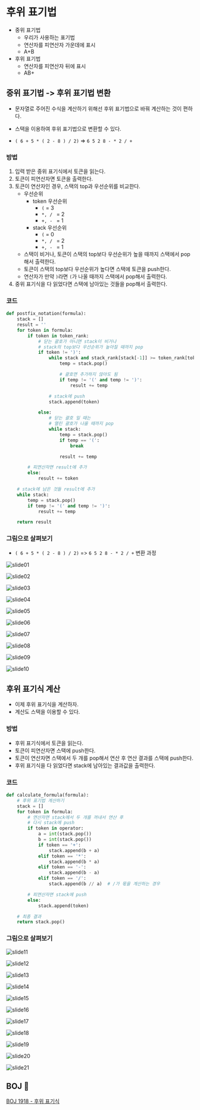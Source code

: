 # 후위 표기법

- 중위 표기법
  - 우리가 사용하는 표기법
  - 연산자를 피연산자 가운데에 표시
  - A+B
- 후위 표기법
  - 연산자를 피연산자 뒤에 표시
  - AB+



## 중위 표기법 -> 후위 표기법 변환

- 문자열로 주어진 수식을 계산하기 위해선 후위 표기법으로 바꿔 계산하는 것이 편하다.
- 스택을 이용하여 후위 표기법으로 변환할 수 있다.

- `( 6 + 5 * ( 2 - 8 ) / 2)` => `6 5 2 8 - * 2 / +`

### 방법

1. 입력 받은 중위 표기식에서 토큰을 읽는다.
2. 토큰이 피연산자면 토큰을 출력한다.
3. 토큰이 연산자인 경우, 스택의 top과 우선순위를 비교한다.
   - 우선순위
     - token 우선순위
       - `(` = 3
       - `*, / ` = 2
       - `+, - ` = 1
     - stack 우선순위
       - `(` = 0
       - `*, / ` = 2
       - `+, - ` = 1
   - 스택이 비거나, 토큰이 스택의 top보다 우선순위가 높을 때까지 스택에서 pop해서 출력한다.
   - 토큰이 스택의 top보다 우선순위가 높다면 스택에 토큰을 push한다.
   - 연산자가 만약 `)`라면 `(`가 나올 때까지 스택에서 pop해서 출력한다.
4. 중위 표기식을 다 읽었다면 스택에 남아있는 것들을 pop해서 출력한다.



### 코드

```python
def postfix_notation(formula):
    stack = []
    result = ''
    for token in formula:
        if token in token_rank:
            # 닫는 괄호가 아니면 stack이 비거나
            # stack의 top보다 우선순위가 높아질 때까지 pop
            if token != ')':
                while stack and stack_rank[stack[-1]] >= token_rank[token]:
                    temp = stack.pop()

                    # 괄호면 추가하지 않아도 됨
                    if temp != '(' and temp != ')':
                        result += temp

                # stack에 push
                stack.append(token)

            else:
                # 닫는 괄호 일 때는 
                # 열린 괄호가 나올 때까지 pop
                while stack:
                    temp = stack.pop()
                    if temp == '(':
                        break

                    result += temp

        # 피연산자면 result에 추가
        else:
            result += token

    # stack에 남은 것들 result에 추가
    while stack:
        temp = stack.pop()
        if temp != '(' and temp != ')':
            result += temp

    return result
```



### 그림으로 살펴보기

- `( 6 + 5 * ( 2 - 8 ) / 2)` => `6 5 2 8 - * 2 / +` 변환 과정

![slide01](postfix_notation.assets/slide01.JPG)



![slide02](postfix_notation.assets/slide02.JPG)

![slide03](postfix_notation.assets/slide03.jpg)

![slide04](postfix_notation.assets/slide04.jpg)

![slide05](postfix_notation.assets/slide05.jpg)

![slide06](postfix_notation.assets/slide06.jpg)

![slide07](postfix_notation.assets/slide07.jpg)



![slide08](postfix_notation.assets/slide08.jpg)

![slide09](postfix_notation.assets/slide09.jpg)



![slide10](postfix_notation.assets/slide10.jpg)





## 후위 표기식 계산

- 이제 후위 표기식을 계산하자.
- 계산도 스택을 이용할 수 있다.



### 방법

- 후위 표기식에서 토큰을 읽는다.
- 토큰이 피연산자면 스택에 push한다.
- 토큰이 연산자면 스택에서 두 개를 pop해서 연산 후 연산 결과를 스택에 push한다.
- 후위 표기식을 다 읽었다면 stack에 남아있는 결과값을 출력한다.



### 코드

```python
def calculate_formula(formula):
    # 후위 표기법 계산하기
    stack = []
    for token in formula:
        # 연산자면 stack에서 두 개를 꺼내서 연산 후
        # 다시 stack에 push
        if token in operator:
            a = int(stack.pop())
            b = int(stack.pop())
            if token == '+':
                stack.append(b + a)
            elif token == '*':
                stack.append(b * a)
            elif token == '-':
                stack.append(b - a)
            elif token == '/':
                stack.append(b // a)  # /가 몫을 계산하는 경우

        # 피연산자면 stack에 push
        else:
            stack.append(token)

    # 최종 결과
    return stack.pop()
```



### 그림으로 살펴보기

![slide11](postfix_notation.assets/slide11.jpg)

![slide12](postfix_notation.assets/slide12.jpg)

![slide13](postfix_notation.assets/slide13.jpg)

![slide14](postfix_notation.assets/slide14.jpg)

![slide15](postfix_notation.assets/slide15.jpg)

![slide16](postfix_notation.assets/slide16.jpg)

![slide17](postfix_notation.assets/slide17.jpg)

![slide18](postfix_notation.assets/slide18.jpg)

![slide19](postfix_notation.assets/slide19.jpg)

![slide20](postfix_notation.assets/slide20.jpg)

![slide21](postfix_notation.assets/slide21.jpg)



## BOJ :doughnut:

[BOJ 1918 - 후위 표기식](https://www.acmicpc.net/problem/1918)

